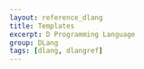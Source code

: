 ```yaml
---
layout: reference_dlang
title: Templates
excerpt: D Programming Language
group: DLang
tags: [dlang, dlangref]
---
```

